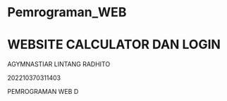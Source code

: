 # Pemrograman_WEB
# WEBSITE CALCULATOR DAN LOGIN
<P>
  AGYMNASTIAR LINTANG RADHITO
</P>
<P>
  202210370311403
</P>
<P>
  PEMROGRAMAN WEB D
</P>
